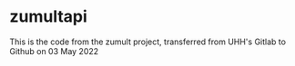 # zumultapi

This is the code from the zumult project, transferred from UHH's Gitlab to Github on 03 May 2022
